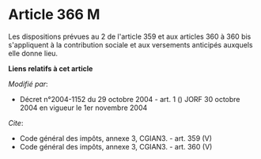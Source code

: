 # Article 366 M

Les dispositions prévues au 2 de l'article 359 et aux articles 360 à 360 bis s'appliquent à la contribution sociale et aux
versements anticipés auxquels elle donne lieu.

**Liens relatifs à cet article**

_Modifié par_:

  - Décret n°2004-1152 du 29 octobre 2004 - art. 1 () JORF 30 octobre 2004 en vigueur le 1er novembre 2004

_Cite_:

  - Code général des impôts, annexe 3, CGIAN3. - art. 359 (V)
  - Code général des impôts, annexe 3, CGIAN3. - art. 360 (V)
